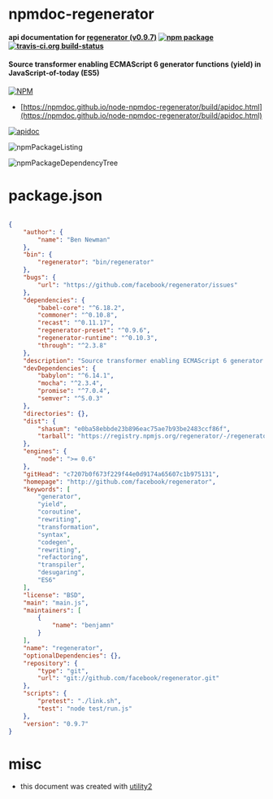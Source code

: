 # npmdoc-regenerator

#### api documentation for  [regenerator (v0.9.7)](http://github.com/facebook/regenerator)  [![npm package](https://img.shields.io/npm/v/npmdoc-regenerator.svg?style=flat-square)](https://www.npmjs.org/package/npmdoc-regenerator) [![travis-ci.org build-status](https://api.travis-ci.org/npmdoc/node-npmdoc-regenerator.svg)](https://travis-ci.org/npmdoc/node-npmdoc-regenerator)

#### Source transformer enabling ECMAScript 6 generator functions (yield) in JavaScript-of-today (ES5)

[![NPM](https://nodei.co/npm/regenerator.png?downloads=true&downloadRank=true&stars=true)](https://www.npmjs.com/package/regenerator)

- [https://npmdoc.github.io/node-npmdoc-regenerator/build/apidoc.html](https://npmdoc.github.io/node-npmdoc-regenerator/build/apidoc.html)

[![apidoc](https://npmdoc.github.io/node-npmdoc-regenerator/build/screenCapture.buildCi.browser.%252Ftmp%252Fbuild%252Fapidoc.html.png)](https://npmdoc.github.io/node-npmdoc-regenerator/build/apidoc.html)

![npmPackageListing](https://npmdoc.github.io/node-npmdoc-regenerator/build/screenCapture.npmPackageListing.svg)

![npmPackageDependencyTree](https://npmdoc.github.io/node-npmdoc-regenerator/build/screenCapture.npmPackageDependencyTree.svg)



# package.json

```json

{
    "author": {
        "name": "Ben Newman"
    },
    "bin": {
        "regenerator": "bin/regenerator"
    },
    "bugs": {
        "url": "https://github.com/facebook/regenerator/issues"
    },
    "dependencies": {
        "babel-core": "^6.18.2",
        "commoner": "^0.10.8",
        "recast": "^0.11.17",
        "regenerator-preset": "^0.9.6",
        "regenerator-runtime": "^0.10.3",
        "through": "^2.3.8"
    },
    "description": "Source transformer enabling ECMAScript 6 generator functions (yield) in JavaScript-of-today (ES5)",
    "devDependencies": {
        "babylon": "^6.14.1",
        "mocha": "^2.3.4",
        "promise": "^7.0.4",
        "semver": "^5.0.3"
    },
    "directories": {},
    "dist": {
        "shasum": "e0ba58ebbde23b896eac75ae7b93be2483ccf86f",
        "tarball": "https://registry.npmjs.org/regenerator/-/regenerator-0.9.7.tgz"
    },
    "engines": {
        "node": ">= 0.6"
    },
    "gitHead": "c7207b0f673f229f44e0d9174a65607c1b975131",
    "homepage": "http://github.com/facebook/regenerator",
    "keywords": [
        "generator",
        "yield",
        "coroutine",
        "rewriting",
        "transformation",
        "syntax",
        "codegen",
        "rewriting",
        "refactoring",
        "transpiler",
        "desugaring",
        "ES6"
    ],
    "license": "BSD",
    "main": "main.js",
    "maintainers": [
        {
            "name": "benjamn"
        }
    ],
    "name": "regenerator",
    "optionalDependencies": {},
    "repository": {
        "type": "git",
        "url": "git://github.com/facebook/regenerator.git"
    },
    "scripts": {
        "pretest": "./link.sh",
        "test": "node test/run.js"
    },
    "version": "0.9.7"
}
```



# misc
- this document was created with [utility2](https://github.com/kaizhu256/node-utility2)
